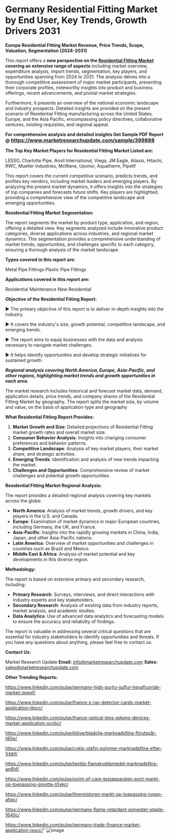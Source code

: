 # Germany Residential Fitting Market by End User, Key Trends, Growth Drivers 2031

<strong>Europe Residential Fitting Market Revenue, Price Trends, Scope, Valuation, Segmentation (2024-2031)</strong>

This report offers a <strong>new perspective on the <a href=https://www.marketresearchupdate.com/sample/399888>Residential Fitting Market</a> covering an extensive range of aspects</strong> including market overview, expenditure analysis, import trends, segmentation, key players, and opportunities spanning from 2024 to 2031. The analysis delves into a thorough competitive assessment of major market participants, presenting their corporate profiles, noteworthy insights into product and business offerings, recent advancements, and pivotal market strategies.

Furthermore, it presents an overview of the national economic landscape and industry prospects. Detailed insights are provided on the present scenario of Residential Fitting manufacturing across the United States, Europe, and the Asia Pacific, encompassing policy directives, collaborative ventures, existing requisites, and regional appeal.

<strong>For comprehensive analysis and detailed insights Get Sample PDF Report @ <a href=https://www.marketresearchupdate.com/sample/399888><font size=3 color=#0000ff>https://www.marketresearchupdate.com/sample/399888</font></a></strong>

<strong>The Top Key Market Players for Residential Fitting Market Listed are:</strong>

LESSO, Charlotte Pipe, Anvil International, Viega, JM Eagle, Aliaxis, Hitachi, RWC, Mueller Industries, McWane, Uponor, Aquatherm, Pipelif

This report covers the current competitive scenario, predicts trends, and profiles key vendors, including market leaders and emerging players. By analyzing the present market dynamics, it offers insights into the strategies of top companies and forecasts future shifts. Key players are highlighted, providing a comprehensive view of the competitive landscape and emerging opportunities.

<strong>Residential Fitting Market Segmentation:</strong>

The report segments the market by product type, application, and region, offering a detailed view. Key segments analyzed include innovative product categories, diverse applications across industries, and regional market dynamics. This segmentation provides a comprehensive understanding of market trends, opportunities, and challenges specific to each category, ensuring a thorough analysis of the market landscape.

<strong>Types covered in this report are:</strong>

Metal Pipe Fittings
Plastic Pipe Fittings

<strong>Applications covered in this report are:</strong>

Residential Maintenance
New Residential

<strong>Objective of the Residential Fitting Report:</strong>

▶ The primary objective of this report is to deliver in-depth insights into the industry.

▶ It covers the industry's size, growth potential, competitive landscape, and emerging trends.

▶ The report aims to equip businesses with the data and analysis necessary to navigate market challenges.

▶ It helps identify opportunities and develop strategic initiatives for sustained growth.

<strong><em>Regional analysis covering North America, Europe, Asia-Pacific, and other regions, highlighting market trends and growth opportunities in each area.</em></strong>

The market research includes historical and forecast market data, demand, application details, price trends, and company shares of the Residential Fitting Market by geography. The report splits the market size, by volume and value, on the basis of application type and geography

<strong>What Residential Fitting Report Provides:</strong>
<ol>
  <li><strong>Market Growth and Size</strong>: Detailed projections of Residential Fitting market growth rates and overall market size.</li>
  <li><strong>Consumer Behavior Analysis</strong>: Insights into changing consumer preferences and behavior patterns.</li>
  <li><strong>Competitive Landscape</strong>: Analysis of key market players, their market share, and strategic activities.</li>
  <li><strong>Emerging Trends</strong>: Identification and analysis of new trends impacting the market.</li>
  <li><strong>Challenges and Opportunities</strong>: Comprehensive review of market challenges and potential growth opportunities.</li>
</ol>

<strong>Residential Fitting Market Regional Analysis:</strong>

The report provides a detailed regional analysis covering key markets across the globe:
<ul>
  <li><strong>North America</strong>: Analysis of market trends, growth drivers, and key players in the U.S. and Canada.</li>
  <li><strong>Europe</strong>: Examination of market dynamics in major European countries, including Germany, the UK, and France.</li>
  <li><strong>Asia-Pacific</strong>: Insights into the rapidly growing markets in China, India, Japan, and other Asia-Pacific nations.</li>
  <li><strong>Latin America</strong>: Overview of market opportunities and challenges in countries such as Brazil and Mexico.</li>
  <li><strong>Middle East &amp; Africa</strong>: Analysis of market potential and key developments in this diverse region.</li>
</ul>

<strong>Methodology:</strong>

The report is based on extensive primary and secondary research, including:
<ul>
  <li><strong>Primary Research</strong>: Surveys, interviews, and direct interactions with industry experts and key stakeholders.</li>
  <li><strong>Secondary Research</strong>: Analysis of existing data from industry reports, market analysis, and academic studies.</li>
  <li><strong>Data Analytics</strong>: Use of advanced data analytics and forecasting models to ensure the accuracy and reliability of findings.</li>
</ul>
The report is valuable in addressing several critical questions that are essential for industry stakeholders to identify opportunities and threats. If you have any questions about anything, please feel free to contact us.

<strong>Contact Us:</strong>

Market Research Update
<strong>Email:</strong> info@marketresearchupdate.com
<strong>Sales:</strong> sales@marketresearchupdate.com

<strong>Other Trending Reports:</strong>

<a href=https://www.linkedin.com/pulse/germany-high-purity-sulfur-hexafluoride-market-zpepf/>https://www.linkedin.com/pulse/germany-high-purity-sulfur-hexafluoride-market-zpepf/</a>

<a href=https://www.linkedin.com/pulse/france-x-ray-detector-cards-market-application-ttpcc/>https://www.linkedin.com/pulse/france-x-ray-detector-cards-market-application-ttpcc/</a>

<a href=https://www.linkedin.com/pulse/france-optical-lens-edging-devices-market-application-ocvbc/>https://www.linkedin.com/pulse/france-optical-lens-edging-devices-market-application-ocvbc/</a>

<a href=https://www.linkedin.com/pulse/klöverbladolja-marknadsföra-förutspår-il85e/>https://www.linkedin.com/pulse/klöverbladolja-marknadsföra-förutspår-il85e/</a>

<a href=https://www.linkedin.com/pulse/cyklo-olefin-polymer-marknadsföra-efter-1rbbf/>https://www.linkedin.com/pulse/cyklo-olefin-polymer-marknadsföra-efter-1rbbf/</a>

<a href=https://www.linkedin.com/pulse/textila-flamskyddsmedel-marknadsföra-ap6hf/>https://www.linkedin.com/pulse/textila-flamskyddsmedel-marknadsföra-ap6hf/</a>

<a href=https://www.linkedin.com/pulse/point-of-care-testapparaten-poct-markt-op-toepassing-grootte-t0ykc/>https://www.linkedin.com/pulse/point-of-care-testapparaten-poct-markt-op-toepassing-grootte-t0ykc/</a>

<a href=https://www.linkedin.com/pulse/thermistoren-markt-op-toepassing-typen-afqjc/>https://www.linkedin.com/pulse/thermistoren-markt-op-toepassing-typen-afqjc/</a>

<a href=https://www.linkedin.com/pulse/germany-flame-retardant-polyester-staple-1640c/>https://www.linkedin.com/pulse/germany-flame-retardant-polyester-staple-1640c/</a>

<a href=https://www.linkedin.com/pulse/germany-trade-finance-market-application-jxscc/>https://www.linkedin.com/pulse/germany-trade-finance-market-application-jxscc/</a>"
![image](https://github.com/user-attachments/assets/5b5fbee7-37c5-4a9d-82e2-d799520b07a9)
